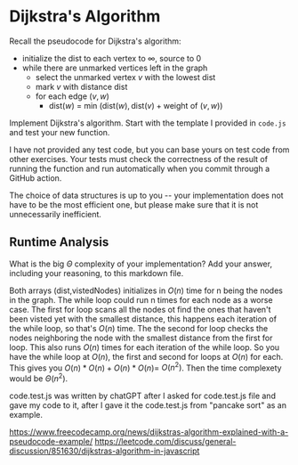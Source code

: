 # Dijkstra's Algorithm

Recall the pseudocode for Dijkstra's algorithm:
- initialize the dist to each vertex to $\infty$, source to 0
- while there are unmarked vertices left in the graph
    - select the unmarked vertex $v$ with the lowest dist
    - mark $v$ with distance dist
    - for each edge $(v,w)$
        - dist($w$) = min $\left(\textrm{dist}(w), \textrm{dist}(v) + \textrm{weight of }(v, w)\right)$

Implement Dijkstra's algorithm. Start with the template I provided in `code.js`
and test your new function.

I have not provided any test code, but you can base yours on test code from
other exercises. Your tests must check the correctness of the result of running
the function and run automatically when you commit through a GitHub action.

The choice of data structures is up to you -- your implementation does not have
to be the most efficient one, but please make sure that it is not unnecessarily
inefficient.

## Runtime Analysis

What is the big $\Theta$ complexity of your implementation? Add your
answer, including your reasoning, to this markdown file.

Both arrays (dist,vistedNodes) initializes in $O(n)$ time for n being the nodes in the graph. The while loop could run n times for each node as a worse case. The first for loop scans all the nodes ot find the ones that haven't been visted yet with the smallest distance, this happens each iteration of the while loop, so that's $O(n)$ time. The the second for loop checks the nodes neighboring the node with the smallest distance from the first for loop. This also runs $O(n)$ times for each iteration of the while loop. So you have the while loop at $O(n)$, the first and second for loops at $O(n)$ for each. This gives you $O(n)*O(n)+O(n)*O(n)$= $O(n^2)$. Then the time complexety would be $\Theta(n^2)$.


code.test.js was written by chatGPT after I asked for code.test.js file and gave my code to it, after I gave it the code.test.js from "pancake sort" as an example.


https://www.freecodecamp.org/news/dijkstras-algorithm-explained-with-a-pseudocode-example/
https://leetcode.com/discuss/general-discussion/851630/dijkstras-algorithm-in-javascript
